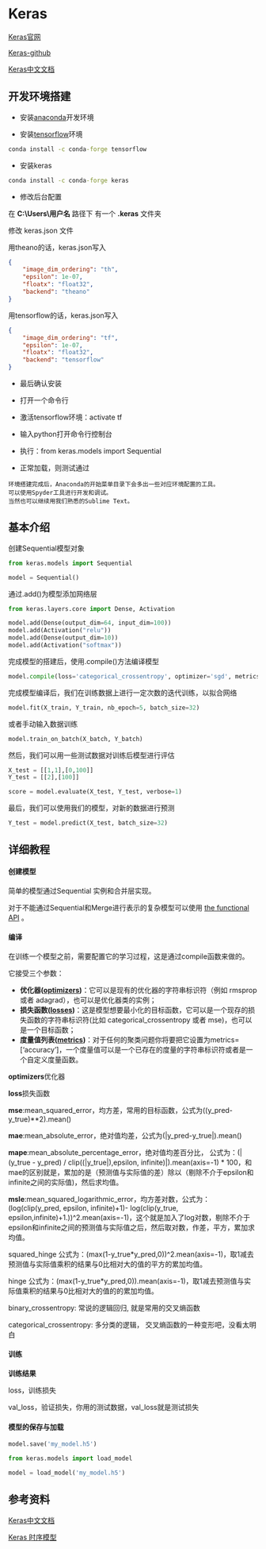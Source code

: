 # Keras

[Keras官网](https://keras.io/)

[Keras-github](https://github.com/fchollet/keras)

[Keras中文文档](http://keras-cn.readthedocs.io/en/latest/)

## 开发环境搭建

- 安装[anaconda](/大数据分析/机器学习/Anaconda.md)开发环境

- 安装[tensorflow](/大数据分析/机器学习/TensorFlow.md)环境

```cmd
conda install -c conda-forge tensorflow
```

- 安装keras

```cmd
conda install -c conda-forge keras
```

- 修改后台配置

在 **C:\Users\用户名** 路径下 有一个 **.keras** 文件夹 

修改 keras.json 文件

用theano的话，keras.json写入

```json
{
    "image_dim_ordering": "th", 
    "epsilon": 1e-07, 
    "floatx": "float32", 
    "backend": "theano"
}
```

用tensorflow的话，keras.json写入

```json
{
    "image_dim_ordering": "tf", 
    "epsilon": 1e-07, 
    "floatx": "float32", 
    "backend": "tensorflow"
}
```

- 最后确认安装

 * 打开一个命令行

 * 激活tensorflow环境：activate tf

 * 输入python打开命令行控制台

 * 执行：from keras.models import Sequential

 * 正常加载，则测试通过

```
环境搭建完成后，Anaconda的开始菜单目录下会多出一些对应环境配置的工具。
可以使用Spyder工具进行开发和调试。
当然也可以继续用我们熟悉的Sublime Text。
```

## 基本介绍

创建Sequential模型对象

```python
from keras.models import Sequential

model = Sequential()
```

通过.add()为模型添加网络层

```python
from keras.layers.core import Dense, Activation

model.add(Dense(output_dim=64, input_dim=100))
model.add(Activation("relu"))
model.add(Dense(output_dim=10))
model.add(Activation("softmax"))
```

完成模型的搭建后，使用.compile()方法编译模型

```python
model.compile(loss='categorical_crossentropy', optimizer='sgd', metrics=['accuracy'])
```

完成模型编译后，我们在训练数据上进行一定次数的迭代训练，以拟合网络

```python
model.fit(X_train, Y_train, nb_epoch=5, batch_size=32)
```

或者手动输入数据训练

```python
model.train_on_batch(X_batch, Y_batch)
```

然后，我们可以用一些测试数据对训练后模型进行评估

```python
X_test = [[1,1],[0,100]]
Y_test = [[2],[100]]

score = model.evaluate(X_test, Y_test, verbose=1)
```

最后，我们可以使用我们的模型，对新的数据进行预测

```python
Y_test = model.predict(X_test, batch_size=32)
```

## 详细教程

#### 创建模型

简单的模型通过Sequential 实例和合并层实现。

对于不能通过Sequential和Merge进行表示的复杂模型可以使用 [the functional API](https://keras.io/getting-started/functional-api-guide/) 。

#### 编译

在训练一个模型之前，需要配置它的学习过程，这是通过compile函数来做的。

它接受三个参数： 
- **优化器([optimizers](https://keras.io/optimizers/))**：它可以是现有的优化器的字符串标识符（例如 rmsprop 或者 adagrad），也可以是优化器类的实例；
- **损失函数([losses](https://keras.io/losses/))**：这是模型想要最小化的目标函数，它可以是一个现存的损失函数的字符串标识符(比如 categorical_crossentropy 或者 mse)，也可以是一个目标函数；
- **度量值列表([metrics](https://keras.io/metrics/))**：对于任何的聚类问题你将要把它设置为metrics=[‘accuracy’]，一个度量值可以是一个已存在的度量的字符串标识符或者是一个自定义度量函数。

**optimizers**优化器

**loss**损失函数

**mse**:mean_squared_error，均方差，常用的目标函数，公式为((y_pred-y_true)**2).mean()

**mae**:mean_absolute_error，绝对值均差，公式为(|y_pred-y_true|).mean()

**mape**:mean_absolute_percentage_error，绝对值均差百分比， 公式为：(|(y_true - y_pred) / clip((|y_true|),epsilon, infinite)|).mean(axis=-1) * 100，和mae的区别就是，累加的是（预测值与实际值的差）除以（剔除不介于epsilon和infinite之间的实际值)，然后求均值。

**msle**:mean_squared_logarithmic_error，均方差对数，公式为： (log(clip(y_pred, epsilon, infinite)+1)- log(clip(y_true, epsilon,infinite)+1.))^2.mean(axis=-1)，这个就是加入了log对数，剔除不介于epsilon和infinite之间的预测值与实际值之后，然后取对数，作差，平方，累加求均值。

squared_hinge 公式为：(max(1-y_true*y_pred,0))^2.mean(axis=-1)，取1减去预测值与实际值乘积的结果与0比相对大的值的平方的累加均值。

hinge 公式为：(max(1-y_true*y_pred,0)).mean(axis=-1)，取1减去预测值与实际值乘积的结果与0比相对大的值的的累加均值。

binary_crossentropy: 常说的逻辑回归, 就是常用的交叉熵函数

categorical_crossentropy: 多分类的逻辑， 交叉熵函数的一种变形吧，没看太明白

#### 训练

**训练结果**

loss，训练损失

val_loss，验证损失，你用的测试数据，val_loss就是测试损失

#### 模型的保存与加载

```python
model.save('my_model.h5')
```

```python
from keras.models import load_model

model = load_model('my_model.h5')
```


## 参考资料

[Keras中文文档](http://keras-cn.readthedocs.io/en/latest/)

[Keras 时序模型](http://blog.csdn.net/thinking_boy1992/article/details/53207177)
